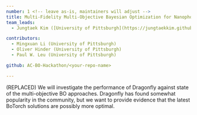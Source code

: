 ```yaml
---
number: 1 <!-- leave as-is, maintainers will adjust -->
title: Multi-Fidelity Multi-Objective Bayesian Optimization for Nanophotonic Structures
team_leads:
  - Jungtaek Kim ([University of Pittsburgh](https://jungtaekkim.github.io))

contributors:
  - Mingxuan Li (University of Pittsburgh)
  - Oliver Hinder (University of Pittsburgh)
  - Paul W. Leu (University of Pittsburgh)

github: AC-BO-Hackathon/<your-repo-name>

---
```


(REPLACED) We will investigate the performance of Dragonfly against state of the multi-objective BO approaches. Dragonfly has found somewhat popularity in the community, but we want to provide evidence that the latest BoTorch solutions are possibly more optimal.
